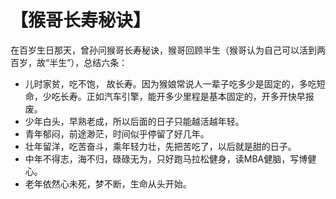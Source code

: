 # 【猴哥长寿秘诀】

在百岁生日那天，曾孙问猴哥长寿秘诀，猴哥回顾半生（猴哥认为自己可以活到两百岁，故“半生”），总结六条：

- 儿时家贫，吃不饱， 故长寿。因为猴娘常说人一辈子吃多少是固定的，多吃短命，少吃长寿。正如汽车引擎，能开多少里程是基本固定的，开多开快早报废。
- 少年白头，早熟老成，所以后面的日子只能越活越年轻。
- 青年郁闷，前途渺茫，时间似乎停留了好几年。
- 壮年留洋，吃苦奋斗，乘年轻力壮，先把苦吃了，以后就是甜的日子。
- 中年不得志，海不归，碌碌无为，只好跑马拉松健身，读MBA健脑，写博健心。
- 老年依然心未死，梦不断，生命从头开始。
